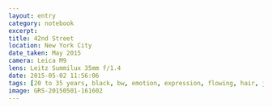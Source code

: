 ```yaml
--- 
layout: entry
category: notebook
excerpt:
title: 42nd Street
location: New York City
date_taken: May 2015
camera: Leica M9
lens: Leitz Summilux 35mm f/1.4
date: 2015-05-02 11:56:06
tags: [20 to 35 years, black, bw, emotion, expression, flowing, hair, jeans, lips, ripped, rips, sadness, street, woman]
image: GRS-20150501-161602
---
```

